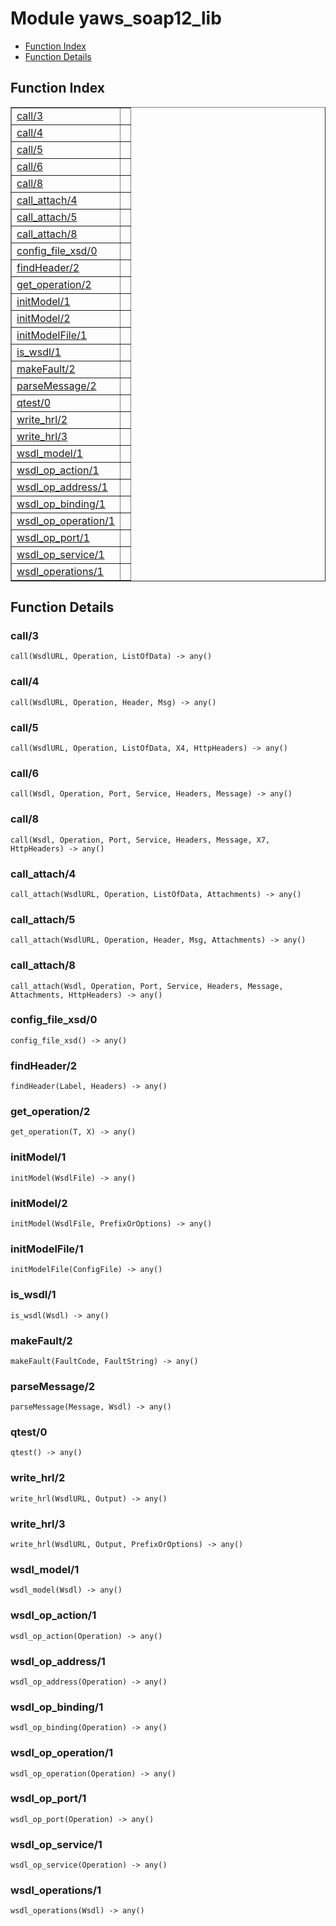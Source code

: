 

# Module yaws_soap12_lib #
* [Function Index](#index)
* [Function Details](#functions)


<a name="index"></a>

## Function Index ##


<table width="100%" border="1" cellspacing="0" cellpadding="2" summary="function index"><tr><td valign="top"><a href="#call-3">call/3</a></td><td></td></tr><tr><td valign="top"><a href="#call-4">call/4</a></td><td></td></tr><tr><td valign="top"><a href="#call-5">call/5</a></td><td></td></tr><tr><td valign="top"><a href="#call-6">call/6</a></td><td></td></tr><tr><td valign="top"><a href="#call-8">call/8</a></td><td></td></tr><tr><td valign="top"><a href="#call_attach-4">call_attach/4</a></td><td></td></tr><tr><td valign="top"><a href="#call_attach-5">call_attach/5</a></td><td></td></tr><tr><td valign="top"><a href="#call_attach-8">call_attach/8</a></td><td></td></tr><tr><td valign="top"><a href="#config_file_xsd-0">config_file_xsd/0</a></td><td></td></tr><tr><td valign="top"><a href="#findHeader-2">findHeader/2</a></td><td></td></tr><tr><td valign="top"><a href="#get_operation-2">get_operation/2</a></td><td></td></tr><tr><td valign="top"><a href="#initModel-1">initModel/1</a></td><td></td></tr><tr><td valign="top"><a href="#initModel-2">initModel/2</a></td><td></td></tr><tr><td valign="top"><a href="#initModelFile-1">initModelFile/1</a></td><td></td></tr><tr><td valign="top"><a href="#is_wsdl-1">is_wsdl/1</a></td><td></td></tr><tr><td valign="top"><a href="#makeFault-2">makeFault/2</a></td><td></td></tr><tr><td valign="top"><a href="#parseMessage-2">parseMessage/2</a></td><td></td></tr><tr><td valign="top"><a href="#qtest-0">qtest/0</a></td><td></td></tr><tr><td valign="top"><a href="#write_hrl-2">write_hrl/2</a></td><td></td></tr><tr><td valign="top"><a href="#write_hrl-3">write_hrl/3</a></td><td></td></tr><tr><td valign="top"><a href="#wsdl_model-1">wsdl_model/1</a></td><td></td></tr><tr><td valign="top"><a href="#wsdl_op_action-1">wsdl_op_action/1</a></td><td></td></tr><tr><td valign="top"><a href="#wsdl_op_address-1">wsdl_op_address/1</a></td><td></td></tr><tr><td valign="top"><a href="#wsdl_op_binding-1">wsdl_op_binding/1</a></td><td></td></tr><tr><td valign="top"><a href="#wsdl_op_operation-1">wsdl_op_operation/1</a></td><td></td></tr><tr><td valign="top"><a href="#wsdl_op_port-1">wsdl_op_port/1</a></td><td></td></tr><tr><td valign="top"><a href="#wsdl_op_service-1">wsdl_op_service/1</a></td><td></td></tr><tr><td valign="top"><a href="#wsdl_operations-1">wsdl_operations/1</a></td><td></td></tr></table>


<a name="functions"></a>

## Function Details ##

<a name="call-3"></a>

### call/3 ###

`call(WsdlURL, Operation, ListOfData) -> any()`


<a name="call-4"></a>

### call/4 ###

`call(WsdlURL, Operation, Header, Msg) -> any()`


<a name="call-5"></a>

### call/5 ###

`call(WsdlURL, Operation, ListOfData, X4, HttpHeaders) -> any()`


<a name="call-6"></a>

### call/6 ###

`call(Wsdl, Operation, Port, Service, Headers, Message) -> any()`


<a name="call-8"></a>

### call/8 ###

`call(Wsdl, Operation, Port, Service, Headers, Message, X7, HttpHeaders) -> any()`


<a name="call_attach-4"></a>

### call_attach/4 ###

`call_attach(WsdlURL, Operation, ListOfData, Attachments) -> any()`


<a name="call_attach-5"></a>

### call_attach/5 ###

`call_attach(WsdlURL, Operation, Header, Msg, Attachments) -> any()`


<a name="call_attach-8"></a>

### call_attach/8 ###

`call_attach(Wsdl, Operation, Port, Service, Headers, Message, Attachments, HttpHeaders) -> any()`


<a name="config_file_xsd-0"></a>

### config_file_xsd/0 ###

`config_file_xsd() -> any()`


<a name="findHeader-2"></a>

### findHeader/2 ###

`findHeader(Label, Headers) -> any()`


<a name="get_operation-2"></a>

### get_operation/2 ###

`get_operation(T, X) -> any()`


<a name="initModel-1"></a>

### initModel/1 ###

`initModel(WsdlFile) -> any()`


<a name="initModel-2"></a>

### initModel/2 ###

`initModel(WsdlFile, PrefixOrOptions) -> any()`


<a name="initModelFile-1"></a>

### initModelFile/1 ###

`initModelFile(ConfigFile) -> any()`


<a name="is_wsdl-1"></a>

### is_wsdl/1 ###

`is_wsdl(Wsdl) -> any()`


<a name="makeFault-2"></a>

### makeFault/2 ###

`makeFault(FaultCode, FaultString) -> any()`


<a name="parseMessage-2"></a>

### parseMessage/2 ###

`parseMessage(Message, Wsdl) -> any()`


<a name="qtest-0"></a>

### qtest/0 ###

`qtest() -> any()`


<a name="write_hrl-2"></a>

### write_hrl/2 ###

`write_hrl(WsdlURL, Output) -> any()`


<a name="write_hrl-3"></a>

### write_hrl/3 ###

`write_hrl(WsdlURL, Output, PrefixOrOptions) -> any()`


<a name="wsdl_model-1"></a>

### wsdl_model/1 ###

`wsdl_model(Wsdl) -> any()`


<a name="wsdl_op_action-1"></a>

### wsdl_op_action/1 ###

`wsdl_op_action(Operation) -> any()`


<a name="wsdl_op_address-1"></a>

### wsdl_op_address/1 ###

`wsdl_op_address(Operation) -> any()`


<a name="wsdl_op_binding-1"></a>

### wsdl_op_binding/1 ###

`wsdl_op_binding(Operation) -> any()`


<a name="wsdl_op_operation-1"></a>

### wsdl_op_operation/1 ###

`wsdl_op_operation(Operation) -> any()`


<a name="wsdl_op_port-1"></a>

### wsdl_op_port/1 ###

`wsdl_op_port(Operation) -> any()`


<a name="wsdl_op_service-1"></a>

### wsdl_op_service/1 ###

`wsdl_op_service(Operation) -> any()`


<a name="wsdl_operations-1"></a>

### wsdl_operations/1 ###

`wsdl_operations(Wsdl) -> any()`


